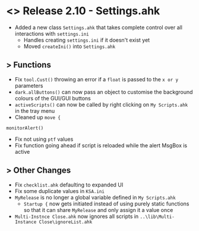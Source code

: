 # <> Release 2.10 - Settings.ahk 
- Added a new class `Settings.ahk` that takes complete control over all interactions with `settings.ini`
    - Handles creating `settings.ini` if it doesn't exist yet
    - Moved `createIni()` into `Settings.ahk`
    
## > Functions
- Fix `tool.Cust()` throwing an error if a `float` is passed to the `x or y` parameters
- `dark.allButtons()` can now pass an object to customise the background colours of the GUI/GUI buttons
- `activeScripts()` can now be called by right clicking on `My Scripts.ahk` in the tray menu
- Cleaned up `move {`

`monitorAlert()`
- Fix not using `ptf` values
- Fix function going ahead if script is reloaded while the alert MsgBox is active

## > Other Changes
- Fix `checklist.ahk` defaulting to expanded UI
- Fix some duplicate values in `KSA.ini`
- `MyRelease` is no longer a global variable defined in `My Scripts.ahk`
    - `Startup {` now gets initiated instead of using purely static functions so that it can share `MyRelease` and only assign it a value once
- `Multi-Instnce Close.ahk` now ignores all scripts in `..\lib\Multi-Instance Close\ignoreList.ahk`